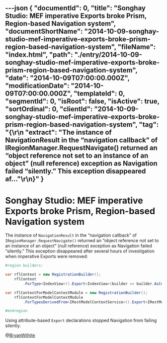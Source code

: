 ---json
{
  "documentId": 0,
  "title": "Songhay Studio: MEF imperative Exports broke Prism, Region-based Navigation system",
  "documentShortName": "2014-10-09-songhay-studio-mef-imperative-exports-broke-prism-region-based-navigation-system",
  "fileName": "index.html",
  "path": "./entry/2014-10-09-songhay-studio-mef-imperative-exports-broke-prism-region-based-navigation-system",
  "date": "2014-10-09T07:00:00.000Z",
  "modificationDate": "2014-10-09T07:00:00.000Z",
  "templateId": 0,
  "segmentId": 0,
  "isRoot": false,
  "isActive": true,
  "sortOrdinal": 0,
  "clientId": "2014-10-09-songhay-studio-mef-imperative-exports-broke-prism-region-based-navigation-system",
  "tag": "{\r\n  \"extract\": \"The instance of NavigationResult in the “navigation callback” of IRegionManager.RequestNavigate() returned an “object reference not set to an instance of an object” (null reference) exception as Navigation failed “silently.” This exception disappeared af...\"\r\n}"
}
---

# Songhay Studio: MEF imperative Exports broke Prism, Region-based Navigation system

The instance of `NavigationResult` in the “navigation callback” of `IRegionManager.RequestNavigate()` returned an “object reference not set to an instance of an object” (null reference) exception as Navigation failed “silently.” This exception disappeared after several hours of investigation when imperative Exports were removed:

```c#
#region builders:

var rflContext = new RegistrationBuilder();
    rflContext
        .ForType<IndexView>().Export<IndexView>(builder => builder.AsContractName("IndexView"));

var rflContextForModelContextModule = new RegistrationBuilder();
    rflContextForModelContextModule
        .ForTypesDerivedFrom<IRestModelContextService>().Export<IRestModelContextService>();

#endregion
```

Using attribute-based `Export` declarations stopped Navigation from failing silently.

@[BryanWilhite](https://twitter.com/BryanWilhite)
